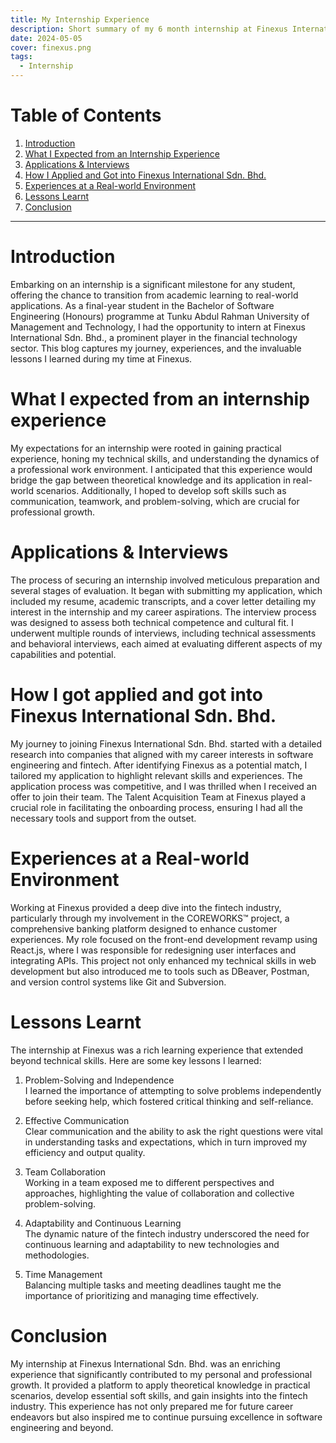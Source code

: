 ```yaml
---
title: My Internship Experience
description: Short summary of my 6 month internship at Finexus International Sdn Bhd.
date: 2024-05-05
cover: finexus.png
tags:
  - Internship
---
```


# Table of Contents

1. [Introduction](#introduction)
2. [What I Expected from an Internship Experience](#what-i-expected-from-an-internship-experience)
3. [Applications & Interviews](#applications--interviews)
4. [How I Applied and Got into Finexus International Sdn. Bhd.](#how-i-applied-and-got-into-finexus-international-sdn-bhd)
5. [Experiences at a Real-world Environment](#experiences-at-a-real-world-environment)
6. [Lessons Learnt](#lessons-learnt)
7. [Conclusion](#conclusion)

---

# Introduction

Embarking on an internship is a significant milestone for any student, offering the chance to transition from academic learning to real-world applications. As a final-year student in the Bachelor of Software Engineering (Honours) programme at Tunku Abdul Rahman University of Management and Technology, I had the opportunity to intern at Finexus International Sdn. Bhd., a prominent player in the financial technology sector. This blog captures my journey, experiences, and the invaluable lessons I learned during my time at Finexus.

# What I expected from an internship experience

My expectations for an internship were rooted in gaining practical experience, honing my technical skills, and understanding the dynamics of a professional work environment. I anticipated that this experience would bridge the gap between theoretical knowledge and its application in real-world scenarios. Additionally, I hoped to develop soft skills such as communication, teamwork, and problem-solving, which are crucial for professional growth.

# Applications & Interviews

The process of securing an internship involved meticulous preparation and several stages of evaluation. It began with submitting my application, which included my resume, academic transcripts, and a cover letter detailing my interest in the internship and my career aspirations. The interview process was designed to assess both technical competence and cultural fit. I underwent multiple rounds of interviews, including technical assessments and behavioral interviews, each aimed at evaluating different aspects of my capabilities and potential.

# How I got applied and got into Finexus International Sdn. Bhd.

My journey to joining Finexus International Sdn. Bhd. started with a detailed research into companies that aligned with my career interests in software engineering and fintech. After identifying Finexus as a potential match, I tailored my application to highlight relevant skills and experiences. The application process was competitive, and I was thrilled when I received an offer to join their team. The Talent Acquisition Team at Finexus played a crucial role in facilitating the onboarding process, ensuring I had all the necessary tools and support from the outset.

# Experiences at a Real-world Environment

Working at Finexus provided a deep dive into the fintech industry, particularly through my involvement in the COREWORKS™ project, a comprehensive banking platform designed to enhance customer experiences. My role focused on the front-end development revamp using React.js, where I was responsible for redesigning user interfaces and integrating APIs. This project not only enhanced my technical skills in web development but also introduced me to tools such as DBeaver, Postman, and version control systems like Git and Subversion​.

# Lessons Learnt

The internship at Finexus was a rich learning experience that extended beyond technical skills. Here are some key lessons I learned:

1. Problem-Solving and Independence<br>
   I learned the importance of attempting to solve problems independently before seeking help, which fostered critical thinking and self-reliance.

2. Effective Communication<br>
   Clear communication and the ability to ask the right questions were vital in understanding tasks and expectations, which in turn improved my efficiency and output quality.

3. Team Collaboration<br>
   Working in a team exposed me to different perspectives and approaches, highlighting the value of collaboration and collective problem-solving.

4. Adaptability and Continuous Learning<br>
   The dynamic nature of the fintech industry underscored the need for continuous learning and adaptability to new technologies and methodologies.

5. Time Management<br>
   Balancing multiple tasks and meeting deadlines taught me the importance of prioritizing and managing time effectively.

# Conclusion

My internship at Finexus International Sdn. Bhd. was an enriching experience that significantly contributed to my personal and professional growth. It provided a platform to apply theoretical knowledge in practical scenarios, develop essential soft skills, and gain insights into the fintech industry. This experience has not only prepared me for future career endeavors but also inspired me to continue pursuing excellence in software engineering and beyond.
